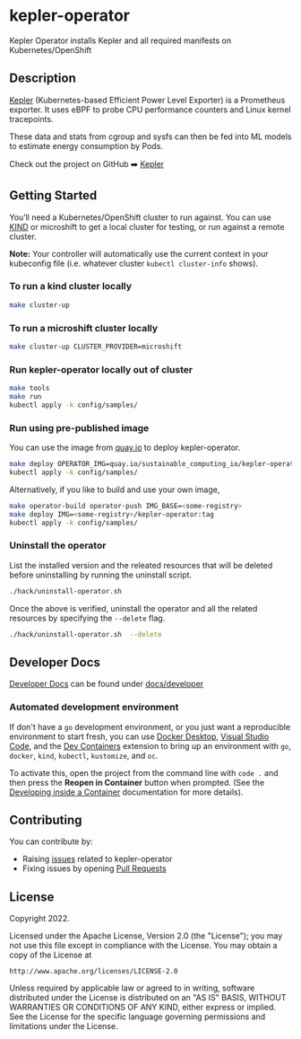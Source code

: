 # kepler-operator

Kepler Operator installs Kepler and all required manifests on Kubernetes/OpenShift

## Description

[Kepler][kepler] (Kubernetes-based Efficient Power Level Exporter) is a Prometheus
exporter. It uses eBPF to probe CPU performance counters and Linux kernel
tracepoints.

These data and stats from cgroup and sysfs can then be fed into ML models to
estimate energy consumption by Pods.

Check out the project on GitHub ➡️ [Kepler][kepler]

## Getting Started

You’ll need a Kubernetes/OpenShift cluster to run against. You can use
[KIND](https://sigs.k8s.io/kind) or microshift to get a local cluster for
testing, or run against a remote cluster.

**Note:** Your controller will automatically use the current context in your
kubeconfig file (i.e. whatever cluster `kubectl cluster-info` shows).


### To run a kind cluster locally

```sh
make cluster-up
```

### To run a microshift cluster locally

```sh
make cluster-up CLUSTER_PROVIDER=microshift
```

### Run kepler-operator locally out of cluster

```sh
make tools
make run
kubectl apply -k config/samples/
```

### Run using pre-published image

You can use the image from [quay.io](https://quay.io/repository/sustainable_computing_io/kepler-operator?tab=tags) to deploy kepler-operator.

```sh
make deploy OPERATOR_IMG=quay.io/sustainable_computing_io/kepler-operator:latest
kubectl apply -k config/samples/
```

Alternatively, if you like to build and use your own image,

```sh
make operator-build operator-push IMG_BASE=<some-registry>
make deploy IMG=<some-registry>/kepler-operator:tag
kubectl apply -k config/samples/
```

### Uninstall the operator

List the installed version and the releated resources that will be
deleted before uninstalling by running the uninstall script.
```sh
./hack/uninstall-operator.sh
```
Once the above is verified, uninstall the operator and all the related
resources by specifying the `--delete` flag.

```sh
./hack/uninstall-operator.sh  --delete

```

## Developer Docs
[Developer Docs][dev-docs] can be found under [docs/developer][dev-docs]

### Automated development environment

If don't have a `go` development environment, or you just want a reproducible
environment to start fresh, you can use [Docker Desktop](https://www.docker.com/products/docker-desktop/),
[Visual Studio Code](https://code.visualstudio.com), and the [Dev Containers](https://marketplace.visualstudio.com/items?itemName=ms-vscode-remote.remote-containers)
extension to bring up an environment with `go`, `docker`, `kind`, `kubectl`,
`kustomize`, and `oc`.

To activate this, open the project from the command line
with `code .` and then press the **Reopen in Container** button when prompted.
(See the [Developing inside a Container](https://code.visualstudio.com/docs/devcontainers/containers)
documentation for more details).

## Contributing

You can contribute by:
* Raising [issues](https://github.com/sustainable-computing-io/kepler-operator/issues) related to kepler-operator
* Fixing issues by opening [Pull Requests](https://github.com/sustainable-computing-io/kepler-operator/pulls)

## License

Copyright 2022.

Licensed under the Apache License, Version 2.0 (the "License");
you may not use this file except in compliance with the License.
You may obtain a copy of the License at

    http://www.apache.org/licenses/LICENSE-2.0

Unless required by applicable law or agreed to in writing, software
distributed under the License is distributed on an "AS IS" BASIS,
WITHOUT WARRANTIES OR CONDITIONS OF ANY KIND, either express or implied.
See the License for the specific language governing permissions and
limitations under the License.

[kepler]: https://github.com/sustainable-computing-io/kepler
[dev-docs]: https://github.com/sustainable-computing-io/kepler-operator/tree/v1alpha1/docs/developer
